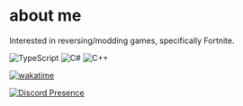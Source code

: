 # about me

Interested in reversing/modding games, specifically Fortnite.

![TypeScript](https://img.shields.io/badge/typescript-%23007ACC.svg?style=for-the-badge&logo=typescript&logoColor=white) ![C#](https://img.shields.io/badge/c%23-%23239120.svg?style=for-the-badge&logo=csharp&logoColor=white) ![C++](https://img.shields.io/badge/c++-%2300599C.svg?style=for-the-badge&logo=c%2B%2B&logoColor=white)

[![wakatime](https://wakatime.com/badge/user/018ec7af-8c9f-4225-b637-124670808256.svg)](https://wakatime.com/@018ec7af-8c9f-4225-b637-124670808256)

[![Discord Presence](https://lanyard.cnrad.dev/api/726175834540605440?theme=dark&showDisplayName=true&idleMessage=offline)](https://discord.com/users/726175834540605440)
